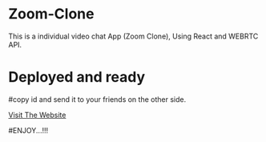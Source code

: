 # Zoom-Clone
This is a individual video chat App (Zoom Clone), Using React and WEBRTC API.

# Deployed and ready 
#copy id and send it to your friends on the other side.

[Visit The Website](zoom-clone-umer.netlify.app/)

#ENJOY...!!!

